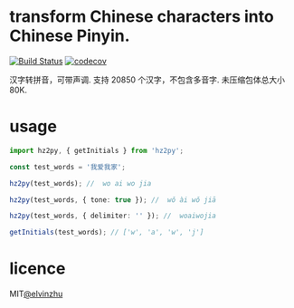 # transform Chinese characters into Chinese Pinyin.

[![Build Status](https://travis-ci.org/elvinzhu/hz2py.svg?branch=master)](https://travis-ci.org/elvinzhu/hz2py)
[![codecov](https://codecov.io/gh/elvinzhu/hz2py/branch/master/graph/badge.svg)](https://codecov.io/gh/elvinzhu/hz2py)

汉字转拼音，可带声调. 支持 20850 个汉字，不包含多音字. 未压缩包体总大小 80K.

# usage

```ts
import hz2py, { getInitials } from 'hz2py';

const test_words = '我爱我家';

hz2py(test_words); //  wo ai wo jia

hz2py(test_words, { tone: true }); //  wǒ ài wǒ jiā

hz2py(test_words, { delimiter: '' }); //  woaiwojia

getInitials(test_words); // ['w', 'a', 'w', 'j']
```

# licence

MIT[@elvinzhu](https://github.com/elvinzhu)
